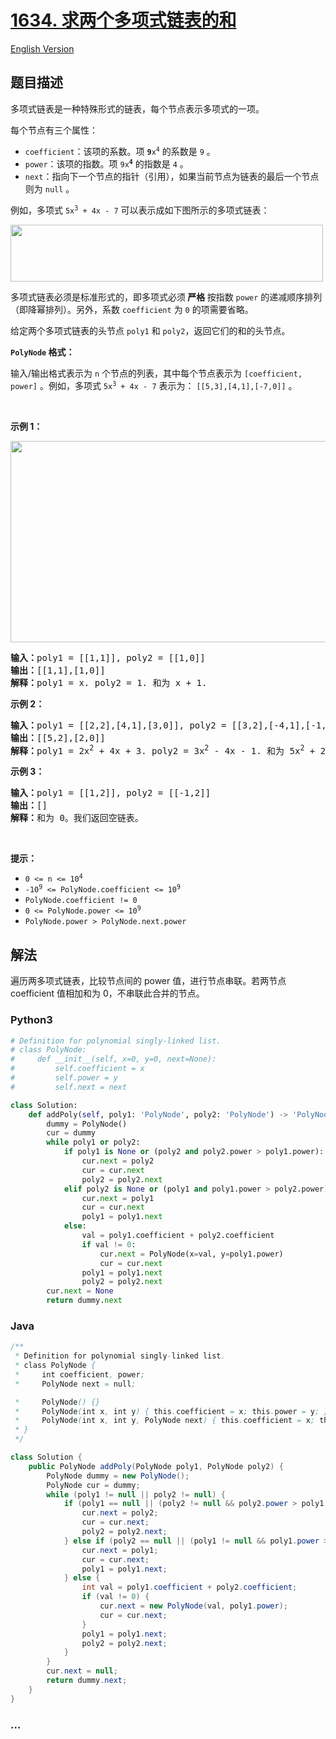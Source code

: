 # [1634. 求两个多项式链表的和](https://leetcode-cn.com/problems/add-two-polynomials-represented-as-linked-lists)

[English Version](https://github.com/yanglr/leetcode-ac/blob/master/assets/1600-1699/1634.Add%20Two%20Polynomials%20Represented%20as%20Linked%20Lists/README_EN.md)

## 题目描述

<!-- 这里写题目描述 -->

<p>多项式链表是一种特殊形式的链表，每个节点表示多项式的一项。</p>

<p>每个节点有三个属性：</p>

<ul>
	<li><code>coefficient</code>：该项的系数。项 <code><strong>9</strong>x<sup>4</sup></code> 的系数是 <code>9</code> 。</li>
	<li><code>power</code>：该项的指数。项 <code>9x<strong><sup>4</sup></strong></code> 的指数是 <code>4</code> 。</li>
	<li><code>next</code>：指向下一个节点的指针（引用），如果当前节点为链表的最后一个节点则为 <code>null</code> 。</li>
</ul>

<p>例如，多项式 <code>5x<sup>3</sup> + 4x - 7</code> 可以表示成如下图所示的多项式链表：</p>

<p><img alt="" src="https://cdn.jsdelivr.net/gh/yanglr/leetcode-ac@master/assets/1600-1699/1634.Add%20Two%20Polynomials%20Represented%20as%20Linked%20Lists/images/polynomial2.png" style="width: 500px; height: 91px;" /></p>

<p>多项式链表必须是标准形式的，即多项式必须<strong> 严格 </strong>按指数 <code>power</code> 的递减顺序排列（即降幂排列）。另外，系数 <code>coefficient</code> 为 <code>0</code> 的项需要省略。</p>

<p>给定两个多项式链表的头节点 <code>poly1</code> 和 <code>poly2</code>，返回它们的和的头节点。</p>

<p><strong><code>PolyNode</code> 格式：</strong></p>

<p>输入/输出格式表示为 <code>n</code> 个节点的列表，其中每个节点表示为 <code>[coefficient, power]</code> 。例如，多项式 <code>5x<sup>3</sup> + 4x - 7</code> 表示为： <code>[[5,3],[4,1],[-7,0]]</code> 。</p>

<p> </p>

<p><strong>示例 1：</strong></p>

<p><img alt="" src="https://cdn.jsdelivr.net/gh/yanglr/leetcode-ac@master/assets/1600-1699/1634.Add%20Two%20Polynomials%20Represented%20as%20Linked%20Lists/images/ex1.png" style="width: 600px; height: 322px;" /></p>

<pre>
<strong>输入：</strong>poly1 = [[1,1]], poly2 = [[1,0]]
<strong>输出：</strong>[[1,1],[1,0]]
<strong>解释：</strong>poly1 = x. poly2 = 1. 和为 x + 1.
</pre>

<p><strong>示例 2：</strong></p>

<pre>
<strong>输入：</strong>poly1 = [[2,2],[4,1],[3,0]], poly2 = [[3,2],[-4,1],[-1,0]]
<strong>输出：</strong>[[5,2],[2,0]]
<strong>解释：</strong>poly1 = 2x<sup>2</sup> + 4x + 3. poly2 = 3x<sup>2</sup> - 4x - 1. 和为 5x<sup>2</sup> + 2. 注意，我们省略 "0x" 项。
</pre>

<p><strong>示例 3：</strong></p>

<pre>
<strong>输入：</strong>poly1 = [[1,2]], poly2 = [[-1,2]]
<strong>输出：</strong>[]
<strong>解释：</strong>和为 0。我们返回空链表。
</pre>

<p> </p>

<p><strong>提示：</strong></p>

<ul>
	<li><code>0 <= n <= 10<sup>4</sup></code></li>
	<li><code>-10<sup>9</sup> <= PolyNode.coefficient <= 10<sup>9</sup></code></li>
	<li><code>PolyNode.coefficient != 0</code></li>
	<li><code>0 <= PolyNode.power <= 10<sup>9</sup></code></li>
	<li><code>PolyNode.power > PolyNode.next.power</code></li>
</ul>

## 解法

<!-- 这里可写通用的实现逻辑 -->

遍历两多项式链表，比较节点间的 power 值，进行节点串联。若两节点 coefficient 值相加和为 0，不串联此合并的节点。

<!-- tabs:start -->

### **Python3**

<!-- 这里可写当前语言的特殊实现逻辑 -->

```python
# Definition for polynomial singly-linked list.
# class PolyNode:
#     def __init__(self, x=0, y=0, next=None):
#         self.coefficient = x
#         self.power = y
#         self.next = next

class Solution:
    def addPoly(self, poly1: 'PolyNode', poly2: 'PolyNode') -> 'PolyNode':
        dummy = PolyNode()
        cur = dummy
        while poly1 or poly2:
            if poly1 is None or (poly2 and poly2.power > poly1.power):
                cur.next = poly2
                cur = cur.next
                poly2 = poly2.next
            elif poly2 is None or (poly1 and poly1.power > poly2.power):
                cur.next = poly1
                cur = cur.next
                poly1 = poly1.next
            else:
                val = poly1.coefficient + poly2.coefficient
                if val != 0:
                    cur.next = PolyNode(x=val, y=poly1.power)
                    cur = cur.next
                poly1 = poly1.next
                poly2 = poly2.next
        cur.next = None
        return dummy.next
```

### **Java**

<!-- 这里可写当前语言的特殊实现逻辑 -->

```java
/**
 * Definition for polynomial singly-linked list.
 * class PolyNode {
 *     int coefficient, power;
 *     PolyNode next = null;

 *     PolyNode() {}
 *     PolyNode(int x, int y) { this.coefficient = x; this.power = y; }
 *     PolyNode(int x, int y, PolyNode next) { this.coefficient = x; this.power = y; this.next = next; }
 * }
 */

class Solution {
    public PolyNode addPoly(PolyNode poly1, PolyNode poly2) {
        PolyNode dummy = new PolyNode();
        PolyNode cur = dummy;
        while (poly1 != null || poly2 != null) {
            if (poly1 == null || (poly2 != null && poly2.power > poly1.power)) {
                cur.next = poly2;
                cur = cur.next;
                poly2 = poly2.next;
            } else if (poly2 == null || (poly1 != null && poly1.power > poly2.power)) {
                cur.next = poly1;
                cur = cur.next;
                poly1 = poly1.next;
            } else {
                int val = poly1.coefficient + poly2.coefficient;
                if (val != 0) {
                    cur.next = new PolyNode(val, poly1.power);
                    cur = cur.next;
                }
                poly1 = poly1.next;
                poly2 = poly2.next;
            }
        }
        cur.next = null;
        return dummy.next;
    }
}
```

### **...**

```

```

<!-- tabs:end -->
